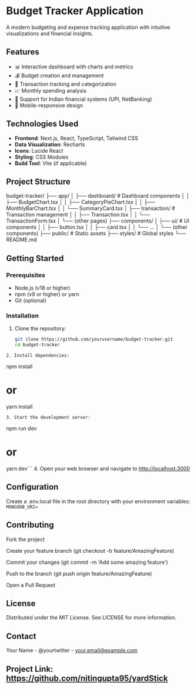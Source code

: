 # Budget Tracker Application
 

A modern budgeting and expense tracking application with intuitive visualizations and financial insights.

## Features

- 📊 Interactive dashboard with charts and metrics
- 💰 Budget creation and management
- 🛒 Transaction tracking and categorization
- 📈 Monthly spending analysis
- 🏦 Support for Indian financial systems (UPI, NetBanking)
- 📱 Mobile-responsive design

## Technologies Used

- **Frontend**: Next.js, React, TypeScript, Tailwind CSS
- **Data Visualization**: Recharts
- **Icons**: Lucide React
- **Styling**: CSS Modules
- **Build Tool**: Vite (if applicable)

## Project Structure



budget-tracker/
├── app/
│ ├── dashboard/ # Dashboard components
│ │ ├── BudgetChart.tsx
│ │ ├── CategoryPieChart.tsx
│ │ ├── MonthlyBarChart.tsx
│ │ └── SummaryCard.tsx
│ ├── transaction/ # Transaction management
│ │ ├── Transaction.tsx
│ │ └── TransactionForm.tsx
│ └── (other pages)
├── components/
│ ├── ui/ # UI components
│ │ ├── button.tsx
│ │ ├── card.tsx
│ │ └── ...
│ └── (other components)
├── public/ # Static assets
├── styles/ # Global styles
└── README.md



## Getting Started

### Prerequisites

- Node.js (v18 or higher)
- npm (v9 or higher) or yarn
- Git (optional)

### Installation

1. Clone the repository:
   ```bash
   git clone https://github.com/yourusername/budget-tracker.git
   cd budget-tracker
```
2. Install dependencies:
``` 
npm install
# or
yarn install

``` 
3. Start the development server:
```
npm run dev
# or
yarn dev```
4. Open your web browser and navigate to [http://localhost:3000](http://localhost:3000)



## Configuration
Create a .env.local file in the root directory with your environment variables:
`` MONGODB_URI=
``
## Contributing
Fork the project

Create your feature branch (git checkout -b feature/AmazingFeature)

Commit your changes (git commit -m 'Add some amazing feature')

Push to the branch (git push origin feature/AmazingFeature)

Open a Pull Request

## License
Distributed under the MIT License. See LICENSE for more information.

## Contact
Your Name - @yourtwitter - your.email@example.com

## Project Link: https://github.com/nitingupta95/yardStick